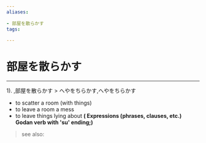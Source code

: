 ```yaml
---
aliases:
    
- 部屋を散らかす
tags:
    
---
```


# 部屋を散らかす
---
1).
,部屋を散らかす > へやをちらかす,へやをちらかす

- to scatter a room (with things)
- to leave a room a mess
- to leave things lying about
**( Expressions (phrases, clauses, etc.) Godan verb with 'su' ending;)**
> see also: 
            